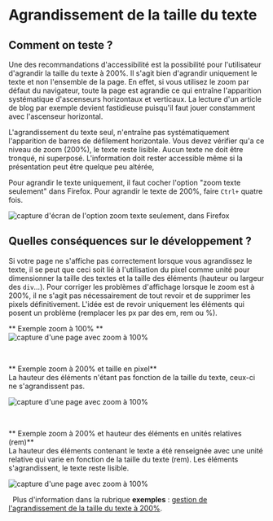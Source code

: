 # Agrandissement de la taille du texte

<script>$(document).ready(function () {
    setBreadcrumb([
        {"label":"Outils de test", "url": "./methodes-outils.html"},
        {"label":"Agrandissement de la taille du texte"}]);
});</script>

<span data-menuitem="methodes-outils"></span>

## Comment on teste ?

Une des recommandations d'accessibilité est la possibilité pour l'utilisateur d'agrandir la taille du texte à 200%. Il s'agit bien d'agrandir uniquement le texte et non l'ensemble de la page. En effet, si vous utilisez le zoom par défaut du navigateur, toute la page est agrandie ce qui entraîne l'apparition systématique d'ascenseurs horizontaux et verticaux. La lecture d'un article de blog par exemple devient fastidieuse puisqu'il faut jouer constamment avec l'ascenseur horizontal.

L'agrandissement du texte seul, n'entraîne pas systématiquement l'apparition de barres de défilement horizontale. Vous devez vérifier qu'a ce niveau de zoom (200%), le texte reste lisible. Aucun texte ne doit être tronqué, ni superposé. L'information doit rester accessible même si la présentation peut être quelque peu altérée, 

Pour agrandir le texte uniquement, il faut cocher l'option "zoom texte seulement" dans Firefox. Pour agrandir le texte de 200%, faire `Ctrl+` quatre fois. 
  
![capture d'écran de l'option zoom texte seulement, dans Firefox](images/zoom-firefox.png) 

## Quelles conséquences sur le développement ?

Si votre page ne s'affiche pas correctement lorsque vous agrandissez le texte, il se peut que ceci soit lié à l'utilisation du pixel comme unité pour dimensionner la taille des textes et la taille des éléments (hauteur ou largeur des `div`...).
Pour corriger les problèmes d'affichage lorsque le zoom est à 200%, il ne s'agit pas nécessairement de tout revoir et de supprimer les pixels définitivement. L'idée est de revoir uniquement les éléments qui posent un problème (remplacer les px par des em, rem ou %).

** Exemple zoom à 100% **  
![capture d'une page avec zoom à 100%](images/zoom.png)

&nbsp;

** Exemple zoom à 200% et taille en pixel**  
La hauteur des éléments n'étant pas fonction de la taille du texte, ceux-ci ne s'agrandissent pas.

![capture d'une page avec zoom à 100%](images/zoom-ko.png)

&nbsp;
  
** Exemple zoom à 200% et hauteur des éléments en unités relatives (rem)**  
La hauteur des éléments contenant le texte a été renseignée avec une unité relative qui varie en fonction de la taille du texte (rem). Les éléments s'agrandissent, le texte reste lisible.

![capture d'une page avec zoom à 100%](images/zoom-ok.png)

&nbsp;
Plus d'information dans la rubrique **exemples** : [gestion de l'agrandissement de la taille du texte à 200%](exemples/zoom/index.html).  

&nbsp; 

<!--  This file is part of a11y-guidelines | Our vision of mobile & web accessibility guidelines and best practices, with valid/invalid examples.
 Copyright (C) 2016  Orange SA
 See the Creative Commons Legal Code Attribution-ShareAlike 3.0 Unported License for more details (LICENSE file). -->